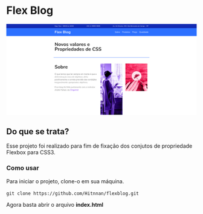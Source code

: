 # Flex Blog

![Visão parcial da página Flex Blog, onde seu tema é azul, possui fundo de texto branco e aspecto moderno](https://github.com/Hitnnan/flexblog/blob/master/flexblog.png)

## Do que se trata?

Esse projeto foi realizado para fim de fixação dos conjutos de propriedade Flexbox para CSS3.

### Como usar

Para iniciar o projeto, clone-o em sua máquina.

`git clone https://github.com/Hitnnan/flexblog.git`

Agora basta abrir o arquivo **index.html**
